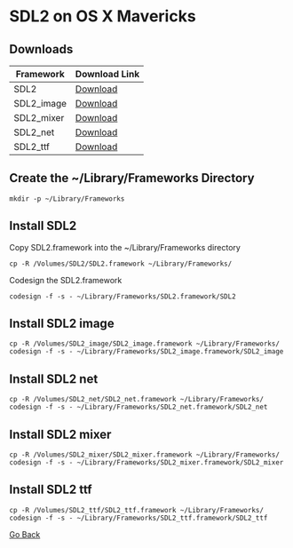 # SDL2 on OS X Mavericks

## Downloads
| Framework  | Download Link                                              |
|------------|------------------------------------------------------------|
| SDL2       | [Download](http://libsdl.org/release/)                     |
| SDL2_image | [Download](http://libsdl.org/projects/SDL2_image/release/) |
| SDL2_mixer | [Download](http://libsdl.org/projects/SDL2_mixer/release/) |
| SDL2_net   | [Download](http://libsdl.org/projects/SDL2_net/release/)   |
| SDL2_ttf   | [Download](http://libsdl.org/projects/SDL2_ttf/release/)   |


## Create the ~/Library/Frameworks Directory

```
mkdir -p ~/Library/Frameworks
```

## Install SDL2

Copy SDL2.framework into the ~/Library/Frameworks directory

```
cp -R /Volumes/SDL2/SDL2.framework ~/Library/Frameworks/
```

Codesign the SDL2.framework 

```
codesign -f -s - ~/Library/Frameworks/SDL2.framework/SDL2
```

## Install SDL2 image
```
cp -R /Volumes/SDL2_image/SDL2_image.framework ~/Library/Frameworks/
codesign -f -s - ~/Library/Frameworks/SDL2_image.framework/SDL2_image
```

## Install SDL2 net
```
cp -R /Volumes/SDL2_net/SDL2_net.framework ~/Library/Frameworks/
codesign -f -s - ~/Library/Frameworks/SDL2_net.framework/SDL2_net
```

## Install SDL2 mixer
```
cp -R /Volumes/SDL2_mixer/SDL2_mixer.framework ~/Library/Frameworks/
codesign -f -s - ~/Library/Frameworks/SDL2_mixer.framework/SDL2_mixer
```

## Install SDL2 ttf
```
cp -R /Volumes/SDL2_ttf/SDL2_ttf.framework ~/Library/Frameworks/
codesign -f -s - ~/Library/Frameworks/SDL2_ttf.framework/SDL2_ttf
```

[Go Back](README.md)